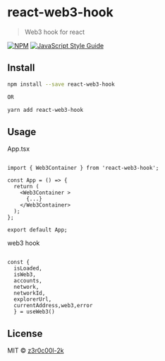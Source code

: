 # react-web3-hook

> Web3 hook for react

[![NPM](https://img.shields.io/npm/v/react-web3-hook.svg)](https://www.npmjs.com/package/react-web3-hook) [![JavaScript Style Guide](https://img.shields.io/badge/code_style-standard-brightgreen.svg)](https://standardjs.com)

## Install

```bash
npm install --save react-web3-hook

OR

yarn add react-web3-hook
```

## Usage

App.tsx
```tsx

import { Web3Container } from 'react-web3-hook';

const App = () => {
  return (
    <Web3Container >
      {...}
    </Web3Container>
  );
};

export default App;
```

web3 hook
```tsx

const {
  isLoaded,
  isWeb3,
  accounts,
  network,
  networkId,
  explorerUrl,
  currentAddress,web3,error
  } = useWeb3()
```

## License

MIT © [z3r0c00l-2k](https://github.com/z3r0c00l-2k)
